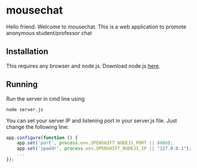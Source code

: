 # mousechat
Hello friend. Welcome to mousechat. This is a web application to promote anonymous student/professor chat

## Installation
This requires any browser and node.js. Download node.js [here](https://nodejs.org/).

## Running
Run the server in cmd line using
```
node server.js
```

You can set your server IP and listening port in your server.js file. Just change the following line:

```javascript
app.configure(function () {
	app.set('port', process.env.OPENSHIFT_NODEJS_PORT || 8080);
    app.set('ipaddr', process.env.OPENSHIFT_NODEJS_IP || "127.0.0.1");
    ...
});
```
